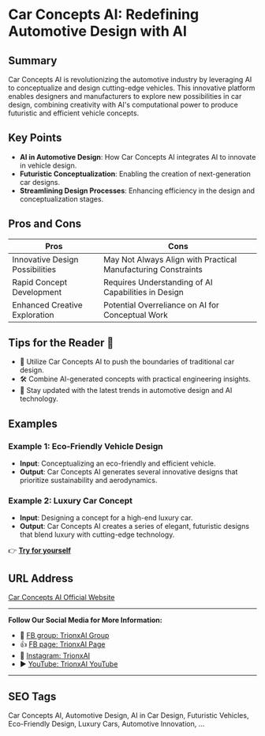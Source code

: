 # Car Concepts AI: Redefining Automotive Design with AI

## Summary
Car Concepts AI is revolutionizing the automotive industry by leveraging AI to conceptualize and design cutting-edge vehicles. This innovative platform enables designers and manufacturers to explore new possibilities in car design, combining creativity with AI's computational power to produce futuristic and efficient vehicle concepts.

## Key Points
- **AI in Automotive Design**: How Car Concepts AI integrates AI to innovate in vehicle design.
- **Futuristic Conceptualization**: Enabling the creation of next-generation car designs.
- **Streamlining Design Processes**: Enhancing efficiency in the design and conceptualization stages.

## Pros and Cons
| Pros                                    | Cons                                   |
|-----------------------------------------|----------------------------------------|
| Innovative Design Possibilities         | May Not Always Align with Practical Manufacturing Constraints |
| Rapid Concept Development               | Requires Understanding of AI Capabilities in Design |
| Enhanced Creative Exploration           | Potential Overreliance on AI for Conceptual Work |

## Tips for the Reader 🚗
- 🚀 Utilize Car Concepts AI to push the boundaries of traditional car design.
- 🛠️ Combine AI-generated concepts with practical engineering insights.
- 🔄 Stay updated with the latest trends in automotive design and AI technology.

## Examples
### Example 1: Eco-Friendly Vehicle Design
- **Input**: Conceptualizing an eco-friendly and efficient vehicle.
- **Output**: Car Concepts AI generates several innovative designs that prioritize sustainability and aerodynamics.

### Example 2: Luxury Car Concept
- **Input**: Designing a concept for a high-end luxury car.
- **Output**: Car Concepts AI creates a series of elegant, futuristic designs that blend luxury with cutting-edge technology.

👉 <a href="https://www.carconceptsai.com/" target="_blank">**Try for yourself**</a>

## URL Address
<a href="https://www.carconceptsai.com/" target="_blank">Car Concepts AI Official Website</a>

---

**Follow Our Social Media for More Information:**
- 📘 <a href="https://www.facebook.com/groups/trionxai" target="_blank">FB group: TrionxAI Group</a>
- 👍 <a href="https://www.facebook.com/ai.trionxai" target="_blank">FB page: TrionxAI Page</a>
- 📸 <a href="https://www.instagram.com/trionxai/" target="_blank">Instagram: TrionxAI</a>
- ▶️ <a href="https://www.youtube.com/@robotdocs/" target="_blank">YouTube: TrionxAI YouTube</a>

---

## SEO Tags
Car Concepts AI, Automotive Design, AI in Car Design, Futuristic Vehicles, Eco-Friendly Design, Luxury Cars, Automotive Innovation, ...